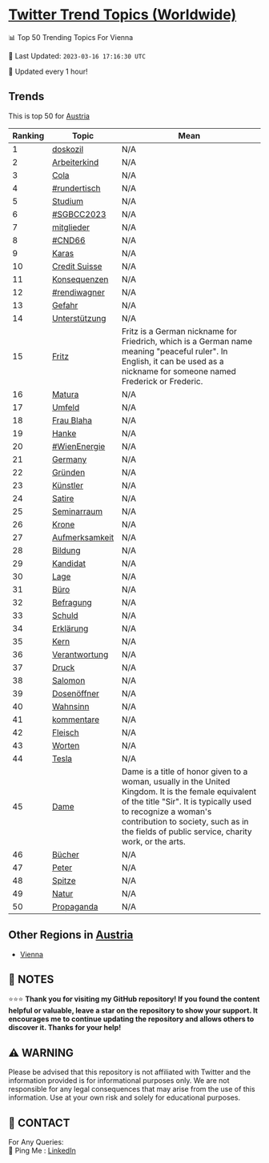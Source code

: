 [Twitter Trend Topics (Worldwide)](https://github.com/ErcinDedeoglu/Twitter-Trend-Topics)
==========


📊 Top 50 Trending Topics For Vienna

📆 Last Updated: `2023-03-16 17:16:30 UTC`

🔧 Updated every 1 hour!


## Trends

This is top 50 for [Austria](</Austria>)

| Ranking | Topic | Mean |
| ------- | ------------ | ------------ |
| 1 | [doskozil](http://twitter.com/search?q=doskozil) | N/A |
| 2 | [Arbeiterkind](http://twitter.com/search?q=Arbeiterkind) | N/A |
| 3 | [Cola](http://twitter.com/search?q=Cola) | N/A |
| 4 | [#rundertisch](http://twitter.com/search?q=%23rundertisch) | N/A |
| 5 | [Studium](http://twitter.com/search?q=Studium) | N/A |
| 6 | [#SGBCC2023](http://twitter.com/search?q=%23SGBCC2023) | N/A |
| 7 | [mitglieder](http://twitter.com/search?q=mitglieder) | N/A |
| 8 | [#CND66](http://twitter.com/search?q=%23CND66) | N/A |
| 9 | [Karas](http://twitter.com/search?q=Karas) | N/A |
| 10 | [Credit Suisse](http://twitter.com/search?q=Credit+Suisse) | N/A |
| 11 | [Konsequenzen](http://twitter.com/search?q=Konsequenzen) | N/A |
| 12 | [#rendiwagner](http://twitter.com/search?q=%23rendiwagner) | N/A |
| 13 | [Gefahr](http://twitter.com/search?q=Gefahr) | N/A |
| 14 | [Unterstützung](http://twitter.com/search?q=Unterst%c3%bctzung) | N/A |
| 15 | [Fritz](http://twitter.com/search?q=Fritz) | Fritz is a German nickname for Friedrich, which is a German name meaning "peaceful ruler". In English, it can be used as a nickname for someone named Frederick or Frederic. |
| 16 | [Matura](http://twitter.com/search?q=Matura) | N/A |
| 17 | [Umfeld](http://twitter.com/search?q=Umfeld) | N/A |
| 18 | [Frau Blaha](http://twitter.com/search?q=Frau+Blaha) | N/A |
| 19 | [Hanke](http://twitter.com/search?q=Hanke) | N/A |
| 20 | [#WienEnergie](http://twitter.com/search?q=%23WienEnergie) | N/A |
| 21 | [Germany](http://twitter.com/search?q=Germany) | N/A |
| 22 | [Gründen](http://twitter.com/search?q=Gr%c3%bcnden) | N/A |
| 23 | [Künstler](http://twitter.com/search?q=K%c3%bcnstler) | N/A |
| 24 | [Satire](http://twitter.com/search?q=Satire) | N/A |
| 25 | [Seminarraum](http://twitter.com/search?q=Seminarraum) | N/A |
| 26 | [Krone](http://twitter.com/search?q=Krone) | N/A |
| 27 | [Aufmerksamkeit](http://twitter.com/search?q=Aufmerksamkeit) | N/A |
| 28 | [Bildung](http://twitter.com/search?q=Bildung) | N/A |
| 29 | [Kandidat](http://twitter.com/search?q=Kandidat) | N/A |
| 30 | [Lage](http://twitter.com/search?q=Lage) | N/A |
| 31 | [Büro](http://twitter.com/search?q=B%c3%bcro) | N/A |
| 32 | [Befragung](http://twitter.com/search?q=Befragung) | N/A |
| 33 | [Schuld](http://twitter.com/search?q=Schuld) | N/A |
| 34 | [Erklärung](http://twitter.com/search?q=Erkl%c3%a4rung) | N/A |
| 35 | [Kern](http://twitter.com/search?q=Kern) | N/A |
| 36 | [Verantwortung](http://twitter.com/search?q=Verantwortung) | N/A |
| 37 | [Druck](http://twitter.com/search?q=Druck) | N/A |
| 38 | [Salomon](http://twitter.com/search?q=Salomon) | N/A |
| 39 | [Dosenöffner](http://twitter.com/search?q=Dosen%c3%b6ffner) | N/A |
| 40 | [Wahnsinn](http://twitter.com/search?q=Wahnsinn) | N/A |
| 41 | [kommentare](http://twitter.com/search?q=kommentare) | N/A |
| 42 | [Fleisch](http://twitter.com/search?q=Fleisch) | N/A |
| 43 | [Worten](http://twitter.com/search?q=Worten) | N/A |
| 44 | [Tesla](http://twitter.com/search?q=Tesla) | N/A |
| 45 | [Dame](http://twitter.com/search?q=Dame) | Dame is a title of honor given to a woman, usually in the United Kingdom. It is the female equivalent of the title "Sir". It is typically used to recognize a woman's contribution to society, such as in the fields of public service, charity work, or the arts. |
| 46 | [Bücher](http://twitter.com/search?q=B%c3%bccher) | N/A |
| 47 | [Peter](http://twitter.com/search?q=Peter) | N/A |
| 48 | [Spitze](http://twitter.com/search?q=Spitze) | N/A |
| 49 | [Natur](http://twitter.com/search?q=Natur) | N/A |
| 50 | [Propaganda](http://twitter.com/search?q=Propaganda) | N/A |



## Other Regions in [Austria](</Austria>)

* [Vienna](</Austria/Vienna.md>)



## 📝 NOTES

⭐⭐⭐ **Thank you for visiting my GitHub repository! If you found the content helpful or valuable, leave a star on the repository to show your support. It encourages me to continue updating the repository and allows others to discover it. Thanks for your help!**


## ⚠️ WARNING

Please be advised that this repository is not affiliated with Twitter and the information provided is for informational purposes only. We are not responsible for any legal consequences that may arise from the use of this information. Use at your own risk and solely for educational purposes.


## 📨 CONTACT

 For Any Queries:  
            🏓 Ping Me : [LinkedIn](https://www.linkedin.com/in/ercindedeoglu/)
